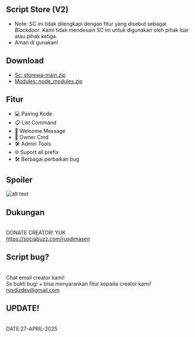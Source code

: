 ## Script Store (V2)
- Note: SC ini tidak dilengkapi dengan fitur yang disebut sebagai _Blackdoor_. Kami tidak mendesain SC ini untuk digunakan oleh pihak luar atau pihak ketiga.
- Aman di gunakan!

## Download 
- [Sc: storewa-main.zip](https://github.com/rusdizdev/storewa/archive/refs/heads/main.zip)  
- [Modules: node_modules.zip](https://github.com/rusdizdev/modules/raw/refs/heads/main/node_modules.zip)

## Fitur
- 💻 Pairing Kode
- 📋 List Command 
- 🎉 Welcome Message  
- 👑 Owner Cmd  
- 🛠️ Admin Tools 
- 🌐 Suport all prefix  
- 🛠️ Berbagai perbaikan bug

## Spoiler
![alt text](https://i.ibb.co.com/GvJBjDQF/IMG-20250424-WA0199-3.jpg?raw=true)

## Dukungan 
<br>DONATE CREATOR! YUK
<br>https://sociabuzz.com/rusdimasen

## Script bug?
<br>Chat email creator kami!
<br>Ss bukti bug! + bisa menyarankan fitur kepada creator kami!
<br>rusdizdev@gmail.com

## UPDATE!
<br>DATE:27-APRIL-2025
